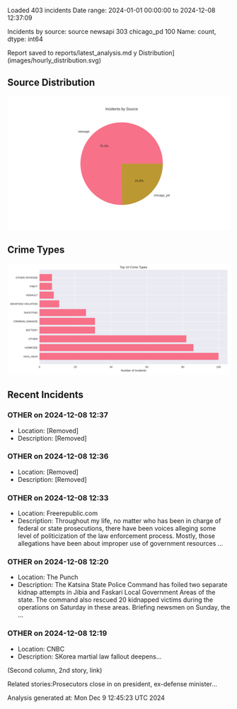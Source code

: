 
Loaded 403 incidents
Date range: 2024-01-01 00:00:00 to 2024-12-08 12:37:09

Incidents by source:
source
newsapi       303
chicago_pd    100
Name: count, dtype: int64

Report saved to reports/latest_analysis.md
y Distribution](images/hourly_distribution.svg)

## Source Distribution
![Source Distribution](images/source_distribution.svg)

## Crime Types
![Crime Types](images/crime_types.svg)

## Recent Incidents

### OTHER on 2024-12-08 12:37
- Location: [Removed]
- Description: [Removed]


### OTHER on 2024-12-08 12:36
- Location: [Removed]
- Description: [Removed]


### OTHER on 2024-12-08 12:33
- Location: Freerepublic.com
- Description: Throughout my life, no matter who has been in charge of federal or state prosecutions, there have been voices alleging some level of politicization of the law enforcement process. Mostly, those allegations have been about improper use of government resources …


### OTHER on 2024-12-08 12:20
- Location: The Punch
- Description: The Katsina State Police Command has foiled two separate kidnap attempts in Jibia and Faskari Local Government Areas of the state. The command also rescued 20 kidnapped victims during the operations on Saturday in these areas. Briefing newsmen on Sunday, the …


### OTHER on 2024-12-08 12:19
- Location: CNBC
- Description: SKorea martial law fallout deepens...

 
 
 
 (Second column, 2nd story, link)

 

 

 
 Related stories:Prosecutors close in on president, ex-defense minister...

Analysis generated at: Mon Dec  9 12:45:23 UTC 2024
